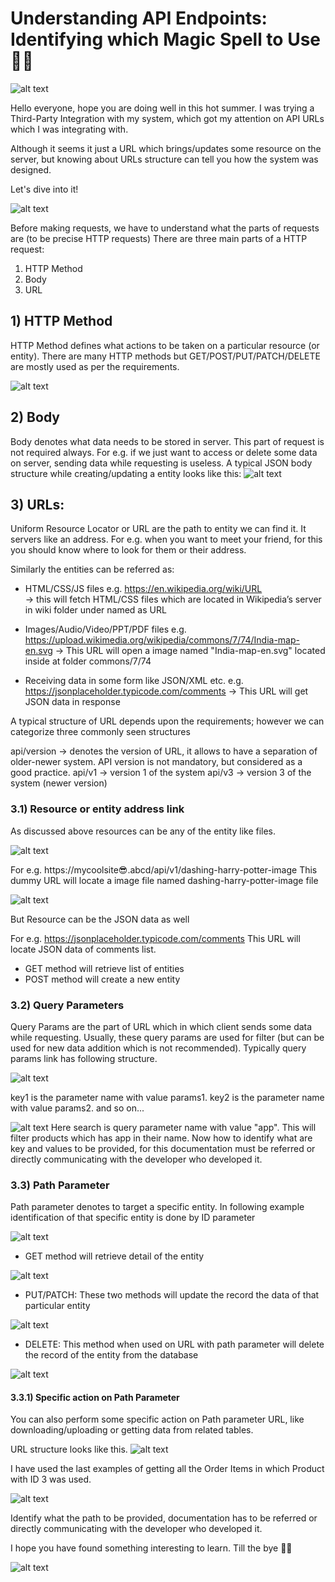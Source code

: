 # Understanding API Endpoints: Identifying which Magic Spell to Use 🧝‍♂️

![alt text](images/banner.gif)


Hello everyone, hope you are doing well in this hot summer. I was trying a Third-Party Integration with my system, which got my attention on API URLs which I was integrating with.

Although it seems it just a URL which brings/updates some resource on the server, but knowing about URLs structure can tell you how the system was designed.

Let's dive into it!

![alt text](images/reading_spell.gif)


Before making requests, we have to understand what the parts of requests are (to be precise HTTP requests)
There are three main parts of a HTTP request:
1) HTTP Method
2) Body
3) URL

## 1) HTTP Method
HTTP Method defines what actions to be taken on a particular resource (or entity). There are many HTTP methods but GET/POST/PUT/PATCH/DELETE are mostly used as per the requirements.

![alt text](images/http_methods.png)

## 2) Body
Body denotes what data needs to be stored in server. This part of request is not required always. For e.g. if we just want to access or delete some data on server, sending data while requesting is useless. A typical JSON body structure while creating/updating a entity looks like this:
![alt text](images/body-payload-example.png)


## 3) URLs:
Uniform Resource Locator or URL are the path to entity we can find it. It servers like an address. For e.g. when you want to meet your friend, for this you should know where to look for them or their address. 

Similarly the entities can be referred as:
 - HTML/CSS/JS files 
    e.g. https://en.wikipedia.org/wiki/URL  
    -> this will fetch HTML/CSS files which are located in Wikipedia’s server in wiki folder under named as URL

 - Images/Audio/Video/PPT/PDF files
    e.g. https://upload.wikimedia.org/wikipedia/commons/7/74/India-map-en.svg
    -> This URL will open a image named "India-map-en.svg" located inside at folder commons/7/74

 - Receiving data in some form like JSON/XML etc.
   e.g. https://jsonplaceholder.typicode.com/comments
   -> This URL will get JSON data in response


A typical structure of URL depends upon the requirements; however we can categorize three commonly seen structures

api/version -> denotes the version of URL, it allows to have a separation of older-newer system. API version is not mandatory, but considered as a good practice.
api/v1 -> version 1 of the system
api/v3 -> version 3 of the system (newer version)

### 3.1) Resource or entity address link
As discussed above resources can be any of the entity like files.

![alt text](images/resource-url.png)

For e.g. https://mycoolsite😎.abcd/api/v1/dashing-harry-potter-image
This dummy URL will locate a image file named dashing-harry-potter-image file

![alt text](images/products-list.png)

But Resource can be the JSON data as well 

For e.g. https://jsonplaceholder.typicode.com/comments
This URL will locate JSON data of comments list.

 - GET method will retrieve list of entities
 - POST method will create a new entity


### 3.2) Query Parameters
Query Params are the part of URL which in which client sends some data while requesting.
Usually, these query params are used for filter (but can be used for new data addition which is not recommended). Typically query params link has following structure.

![alt text](images/resource-url-query-params.png)

key1 is the parameter name with value params1.
key2 is the parameter name with value params2.
and so on...

![alt text](images/products-list-search.png)
Here search is query parameter name with value "app". This will filter products which has app in their name.
Now how to identify what are key and values to be provided, for this documentation must be referred or directly communicating with the developer who developed it.

### 3.3) Path Parameter
Path parameter denotes to target a specific entity. In following example identification of that specific entity is done by ID parameter

![alt text](images/resource-url-path-parameter.png)

 - GET method will retrieve detail of the entity

![alt text](images/resource-url-path-parameter-example.png)


 - PUT/PATCH: These two methods will update the record the data of that particular entity

 ![alt text](images/patch_turn_this_water_into_rum.gif)
 - DELETE: This method when used on URL with path parameter will delete the record of the entity from the database


![alt text](images/DELETE_bombarda.gif)

#### 3.3.1) Specific action on Path Parameter
You can also perform some specific action on Path parameter URL, like downloading/uploading or getting data from related tables. 

URL structure looks like this.
![alt text](images/resource-url-path-parameter-custom-actions-structure.png)


I have used the last examples of getting all the Order Items in which Product with ID 3 was used.

![alt text](images/resource-url-path-parameter-custom-actions.png)

Identify what the path to be provided, documentation has to be referred or directly communicating with the developer who developed it.


I hope you have found something interesting to learn. Till the bye 👋👋

![alt text](images/bye-harry-potter.gif)
